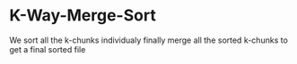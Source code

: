 # K-Way-Merge-Sort

We sort all the  k-chunks individualy 
finally merge all the sorted k-chunks to get a final sorted file
